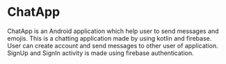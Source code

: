 # ChatApp

ChatApp is an Android application which help user to send messages and emojis.
This is a chatting application made by using kotlin and firebase.
User can create account and send messages to other user of application.
SignUp and SignIn activity is made using firebase authentication.
